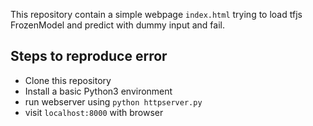 This repository contain a simple webpage `index.html` trying to load tfjs FrozenModel and predict with dummy input and fail.

## Steps to reproduce error 

- Clone this repository 
- Install a basic Python3 environment
- run webserver using `python httpserver.py`
- visit `localhost:8000` with browser

